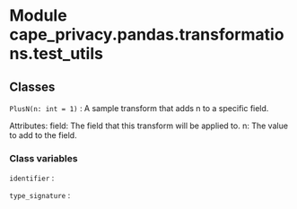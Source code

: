 Module cape_privacy.pandas.transformations.test_utils
=====================================================

Classes
-------

`PlusN(n: int = 1)`
:   A sample transform that adds n to a specific field.

Attributes:
field: The field that this transform will be applied to.
n: The value to add to the field.

### Class variables

`identifier`
:

`type_signature`
: